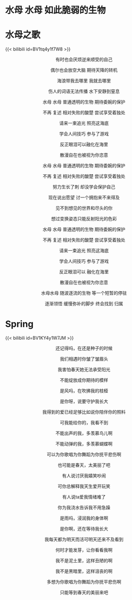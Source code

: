 # 水母 水母 如此脆弱的生物


# 水母之歌

{{< bilibili id=BV1tq4y1f7W8 >}}



<center>
有时也会厌烦逆来顺受的自己

偶尔也会放空大脑  期待天降的转机

海浪带我去哪里  我就去哪里

伤人的词语无法传播  水下安静到窒息

水母 水母 普通透明的生物 期待委婉的保护

不再 复述 相对失败的酸楚 尝试享受着独处

请来一束追光 照亮这海底

学会人间技巧 参与了游戏

反正眼泪可以融化在海里

散漫自在也被视为你恣意

水母 水母 普通透明的生物 期待委婉的保护

不再 复述 相对失败的酸楚 尝试享受着独处

努力生长了刺 却没学会保护自己

现在说出愿望 讨一个拥抱来不来得及

见不到想见的世界和尽头的你

想过变换姿态只能反射阳光的色彩

水母 水母 普通透明的生物 期待委婉的保护

不再 复述 相对失败的酸楚 尝试享受着独处

请来一束追光 照亮这海底 

学会人间技巧 参与了游戏

反正眼泪可以 融化在海里

散漫自在也被视为你恣意

水母水母 随波逐流的生物 等一个短暂的停驻

逐渐领悟 缓慢弥补的脚步 终会找到 归属
</center>

# Spring

{{< bilibili id=BV1KY4y1W7JM >}}

<center>
还记得吗，在还是种子的时候 

我们相遇时你皱了皱眉头 

我害怕春天她无法承受阳光 

不能绽放成你期待的模样 

是风吗，在吹拂我的枝桠 

是你呀，说要守护我长大 

我得到的爱已经足够比如说你陪伴你的照料 

可我能给你的，我看不到 

不能出声的我，多羡慕鸟儿啊 

不能动弹的我，多羡慕蝴蝶啊 

可以为你歌唱为你舞蹈为你抚平悲伤啊 

也可能是春天，太美丽了吧 

有人说讨厌我嬉笑吵闹 

可你总解释我天生爱开玩笑 

有人说ta爱我情绪难了 

你为我浇水告诉我不用急躁 

是雨吗，浸润我的身体啊 

是你啊，还在等待我长大 

我每天都为明天而活可明天还来不及看到 

何时才能发芽，让你看看我啊 

我不是泥土里，这样丑陋的啊 

我不是黑暗里，这样沮丧的啊 

多想为你歌唱为你舞蹈为你抚平悲伤啊 

只能等到春天的美丽来吧
</center>


